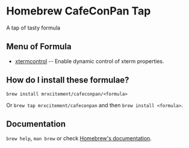 # Homebrew CafeConPan Tap
A tap of tasty formula

## Menu of Formula

- [xtermcontrol](https://thrysoee.dk/xtermcontrol/) -- Enable dynamic control of xterm properties.

## How do I install these formulae?

`brew install mrxcitement/cafeconpan/<formula>`

Or `brew tap mrxcitement/cafeconpan` and then `brew install <formula>`.

## Documentation

`brew help`, `man brew` or check [Homebrew's documentation](https://docs.brew.sh).
